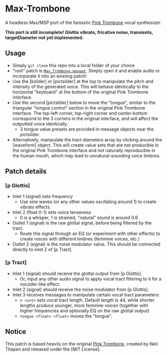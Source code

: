 # Max-Trombone
A headless Max/MSP port of the fantastic [Pink Trombone](https://dood.al/pinktrombone/) vocal synthesizer.

__This port is still incomplete! Glottis vibrato, fricative noise, transients, targetDiameter not yet implemented.__

## Usage
- Simply ```git clone``` this repo into a local folder of your choice
- "root" patch is [```Max_Trombone.maxpat```](https://github.com/yonatanrozin/Max-Trombone/blob/main/Max_Trombone.maxpat). Simply open it and enable audio or incorporate it into an existing patch!
- Use the [kslider] or [pictslider] at the top to manipulate the pitch and intensity of the generated voice. This will behave identically to the horizontal "keyboard" at the bottom of the original Pink Trombone interface.
- Use the second [pictslider] below to move the "tongue", similar to the triangular "tongue control" section in the original Pink Trombone interface. The top-left corner, top-right corner and center-bottom correspond to the 3 corners in the original interface, and will affect the outputted voice identically.
  - 3 tongue value presets are provided in message objects near the pictslider.
- Alternatively, manipulate the tract diameters array by clicking around the [waveform] object. This will create value sets that are not producible in the original Pink Trombone interface and not naturally reproducible in the human mouth, which may lead to unnatural-sounding voice timbres.

## Patch details
### [p Glottis]
- Inlet 1 (signal) sets frequency
  - Use sine waves (or any other values oscillating around 1) to create vibrato effects.
- Inlet 2 (float 0-1) sets voice tenseness
  - 0 is a whisper, 1 is strained, "natural" sound is around 0.6
- Outlet 1 (signal) is the raw glottal signal, before being filtered by the tract.
  - Route this signal through an EQ (or experiment with other effects) to create voices with different timbres (feminine voices, etc.)
- Outlet 2 (signal) is the noise modulator value. This should be connected directly to inlet 2 of [p Tract].
### [p Tract]
- Inlet 1 (signal) should receive the glottal output from [p Glottis].
  - Or, input any other audio signal to apply vocal tract filtering to it for a vocoder-like effect.
- Inlet 2 (signal) should receive the noise modulator from [p Glottis].
- Inlet 3 receives messages to manipulate certain vocal tract parameters:
  - ```n <int>``` sets vocal tract length. Default length is 44, while shorter lengths produce younger, more feminine voices (together with higher frequencies and optionally EQ on the raw glottal output)
  - ```tongue <float> <float>``` moves the "tongue".
 
## Notice
This patch is based heavily on the original [Pink Trombone](https://dood.al/pinktrombone/), created by Neil Thapen and released under the [MIT License].
